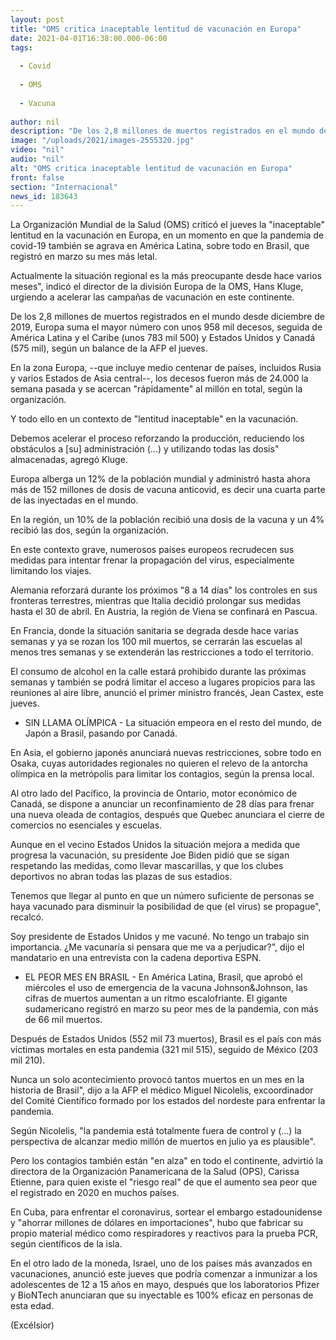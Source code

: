 ```yaml
---
layout: post
title: "OMS critica inaceptable lentitud de vacunación en Europa"
date: 2021-04-01T16:38:00.000-06:00
tags:
  
  - Covid
  
  - OMS
  
  - Vacuna
  
author: nil
description: "De los 2,8 millones de muertos registrados en el mundo desde diciembre de 2019, Europa suma el mayor número con unos 958 mil decesos"
image: "/uploads/2021/images-2555320.jpg"
video: "nil"
audio: "nil"
alt: "OMS critica inaceptable lentitud de vacunación en Europa"
front: false
section: "Internacional"
news_id: 183643
---
```


La Organización Mundial de la Salud (OMS) criticó el jueves la "inaceptable" lentitud en la vacunación en Europa, en un momento en que la pandemia de covid-19 también se agrava en América Latina, sobre todo en Brasil, que registró en marzo su mes más letal.

Actualmente la situación regional es la más preocupante desde hace varios meses", indicó el director de la división Europa de la OMS, Hans Kluge, urgiendo a acelerar las campañas de vacunación en este continente.

De los 2,8 millones de muertos registrados en el mundo desde diciembre de 2019, Europa suma el mayor número con unos 958 mil decesos, seguida de América Latina y el Caribe (unos 783 mil 500) y Estados Unidos y Canadá (575 mil), según un balance de la AFP el jueves.

En la zona Europa, --que incluye medio centenar de países, incluidos Rusia y varios Estados de Asia central--, los decesos fueron más de 24.000 la semana pasada y se acercan "rápidamente" al millón en total, según la organización.

Y todo ello en un contexto de "lentitud inaceptable" en la vacunación.

Debemos acelerar el proceso reforzando la producción, reduciendo los obstáculos a [su] administración (...) y utilizando todas las dosis" almacenadas, agregó Kluge.

Europa alberga un 12% de la población mundial y administró hasta ahora más de 152 millones de dosis de vacuna anticovid, es decir una cuarta parte de las inyectadas en el mundo.

En la región, un 10% de la población recibió una dosis de la vacuna y un 4% recibió las dos, según la organización.

En este contexto grave, numerosos países europeos recrudecen sus medidas para intentar frenar la propagación del virus, especialmente limitando los viajes.

Alemania reforzará durante los próximos "8 a 14 días" los controles en sus fronteras terrestres, mientras que Italia decidió prolongar sus medidas hasta el 30 de abril. En Austria, la región de Viena se confinará en Pascua.

En Francia, donde la situación sanitaria se degrada desde hace varias semanas y ya se rozan los 100 mil muertos, se cerrarán las escuelas al menos tres semanas y se extenderán las restricciones a todo el territorio.

El consumo de alcohol en la calle estará prohibido durante las próximas semanas y también se podrá limitar el acceso a lugares propicios para las reuniones al aire libre, anunció el primer ministro francés, Jean Castex, este jueves.

- SIN LLAMA OLÍMPICA -
La situación empeora en el resto del mundo, de Japón a Brasil, pasando por Canadá.

En Asia, el gobierno japonés anunciará nuevas restricciones, sobre todo en Osaka, cuyas autoridades regionales no quieren el relevo de la antorcha olímpica en la metrópolis para limitar los contagios, según la prensa local.

Al otro lado del Pacífico, la provincia de Ontario, motor económico de Canadá, se dispone a anunciar un reconfinamiento de 28 días para frenar una nueva oleada de contagios, después que Quebec anunciara el cierre de comercios no esenciales y escuelas.

Aunque en el vecino Estados Unidos la situación mejora a medida que progresa la vacunación, su presidente Joe Biden pidió que se sigan respetando las medidas, como llevar mascarillas, y que los clubes deportivos no abran todas las plazas de sus estadios.

Tenemos que llegar al punto en que un número suficiente de personas se haya vacunado para disminuir la posibilidad de que (el virus) se propague", recalcó.

 
Soy presidente de Estados Unidos y me vacuné. No tengo un trabajo sin importancia. ¿Me vacunaría si pensara que me va a perjudicar?", dijo el mandatario en una entrevista con la cadena deportiva ESPN.

- EL PEOR MES EN BRASIL -
En América Latina, Brasil, que aprobó el miércoles el uso de emergencia de la vacuna Johnson&Johnson, las cifras de muertos aumentan a un ritmo escalofriante. El gigante sudamericano registró en marzo su peor mes de la pandemia, con más de 66 mil muertos.

Después de Estados Unidos (552 mil 73 muertos), Brasil es el país con más víctimas mortales en esta pandemia (321 mil 515), seguido de México (203 mil 210).

Nunca un solo acontecimiento provocó tantos muertos en un mes en la historia de Brasil", dijo a la AFP el médico Miguel Nicolelis, excoordinador del Comité Científico formado por los estados del nordeste para enfrentar la pandemia.

Según Nicolelis, "la pandemia está totalmente fuera de control y (...) la perspectiva de alcanzar medio millón de muertos en julio ya es plausible".

Pero los contagios también están "en alza" en todo el continente, advirtió la directora de la Organización Panamericana de la Salud (OPS), Carissa Etienne, para quien existe el "riesgo real" de que el aumento sea peor que el registrado en 2020 en muchos países.

En Cuba, para enfrentar el coronavirus, sortear el embargo estadounidense y "ahorrar millones de dólares en importaciones", hubo que fabricar su propio material médico como respiradores y reactivos para la prueba PCR, según científicos de la isla.

En el otro lado de la moneda, Israel, uno de los países más avanzados en vacunaciones, anunció este jueves que podría comenzar a inmunizar a los adolescentes de 12 a 15 años en mayo, después que los laboratorios Pfizer y BioNTech anunciaran que su inyectable es 100% eficaz en personas de esta edad.

(Excélsior)